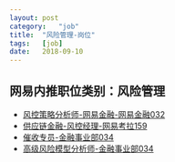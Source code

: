 ```yaml
---
layout:	post
category:	"job"
title:	"风险管理-岗位"
tags:	[job]
date:	2018-09-10
---
```

## 网易内推职位类别：风险管理
- [风控策略分析师-网易金融-网易金融032](http://bole.netease.com/position/h5/detail.do?id=13198&rcode=D1O21582aT)
- [供应链金融-风控经理-网易考拉159](http://bole.netease.com/position/h5/detail.do?id=12877&rcode=D1O21582aT)
- [催收专员-金融事业部034](http://bole.netease.com/position/h5/detail.do?id=1844&rcode=D1O21582aT)
- [高级风险模型分析师-金融事业部034](http://bole.netease.com/position/h5/detail.do?id=2064&rcode=D1O21582aT)
